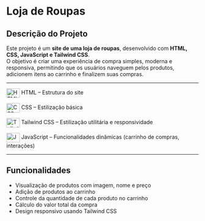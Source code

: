 # Loja de Roupas

## Descrição do Projeto
Este projeto é um **site de uma loja de roupas**, desenvolvido com **HTML, CSS, JavaScript e Tailwind CSS**.  
O objetivo é criar uma experiência de compra simples, moderna e responsiva, permitindo que os usuários naveguem pelos produtos, adicionem itens ao carrinho e finalizem suas compras.

---
<img align="center" alt="HTML" height="25" width="35" src="https://cdn.jsdelivr.net/gh/devicons/devicon/icons/html5/html5-original.svg"> HTML – Estrutura do site

<img align="center" alt="CSS" height="25" width="35" src="https://cdn.jsdelivr.net/gh/devicons/devicon/icons/css3/css3-original.svg"> CSS – Estilização básica

<img align="center" alt="TailwindCSS" height="25" width="35" src="https://cdn.jsdelivr.net/gh/devicons/devicon/icons/tailwindcss/tailwindcss-plain.svg"> Tailwind CSS – Estilização utilitária e responsividade

<img align="center" alt="JavaScript" height="25" width="35" src="https://cdn.jsdelivr.net/gh/devicons/devicon/icons/javascript/javascript-original.svg"> JavaScript – Funcionalidades dinâmicas (carrinho de compras, interações) 

---

## Funcionalidades
- Visualização de produtos com imagem, nome e preço  
- Adição de produtos ao carrinho  
- Controle da quantidade de cada produto no carrinho  
- Cálculo do valor total da compra  
- Design responsivo usando Tailwind CSS  


